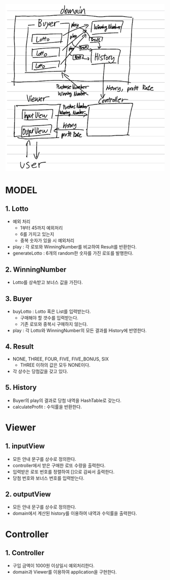 
<img src="lotto_mvc.png">

# MODEL

## 1. Lotto
- 예외 처리
  - 1부터 45까지 예외처리
  - 6를 가지고 있는지
  - 중복 숫자가 있을 시 예외처리
- play : 각 로또와 WinningNumber를 비교하여 Result를 반환한다.
- generateLotto : 6개의 random한 숫자를 가진 로또를 발행한다.

## 2. WinningNumber
- Lotto를 상속받고 보너스 값을 가진다.

## 3. Buyer
- buyLotto : Lotto 혹은 List를 입력받는다.
  - 구매해야 할 갯수를 입력받는다.
  - 기존 로또와 중복시 구매하지 않는다.
- play : 각 Lotto와 WinningNumber의 모든 결과를 History에 반영한다.

## 4. Result
- NONE, THREE, FOUR, FIVE, FIVE_BONUS, SIX
  - THREE 이하의 값은 모두 NONE이다.
- 각 상수는 당첨값을 갖고 있다.

## 5. History
- Buyer의 play의 결과로 당첨 내역을 HashTable로 갖는다.
- calculateProfit : 수익률을 반환한다. 

# Viewer

## 1. inputView
- 모든 안내 문구를 상수로 정의한다.
- controller에서 받은 구매한 로또 수량을 출력한다.
- 입력받은 로또 번호를 정렬하여 []으로 감싸서 출력한다.
- 당첨 번호와 보너스 번호를 입력받는다.
## 2. outputView
- 모든 안내 문구를 상수로 정의한다.
- domain에서 계산된 history를 이용하여 내역과 수익률을 출력한다.

# Controller

## 1. Controller
- 구입 금액이 1000원 이상일시 예외처리한다.
- domain과 Viewer를 이용하여 application을 구현한다.